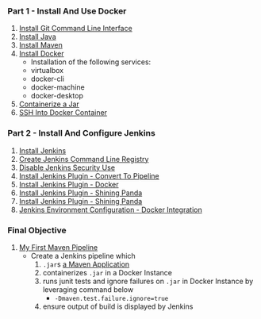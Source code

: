 ### Part 1 - Install And Use Docker
1. [Install Git Command Line Interface](https://curriculeon.github.io/Curriculeon/lectures/version-control-systems/git/installation/content.html)
2. [Install Java](https://curriculeon.github.io/Curriculeon/lectures/java/installation/content.html)
3. [Install Maven](https://curriculeon.github.io/Curriculeon/lectures/java/build-automation/maven/installation/content.html)
4. [Install
Docker](https://curriculeon.github.io/Curriculeon/lectures/containerization/docker/installation/content.html)
	* Installation of the following services:
	* virtualbox
	* docker-cli
	* docker-machine
	* docker-desktop
5. [Containerize a Jar](https://curriculeon.github.io/Curriculeon/lectures/containerization/docker/containerizing-jars/content.html)
6. [SSH Into Docker Container](https://curriculeon.github.io/Curriculeon/lectures/containerization/docker/ssh-into-container/content.html)


### Part 2 - Install And Configure Jenkins
1. [Install Jenkins](https://curriculeon.github.io/Curriculeon/lectures/ci-cd/jenkins/installation/content.html)
2. [Create Jenkins Command Line Registry](https://curriculeon.github.io/Curriculeon/lectures/ci-cd/jenkins/create-commandline-registry/content.html)
3. [Disable Jenkins Security Use](https://curriculeon.github.io/Curriculeon/lectures/ci-cd/jenkins/disabling-security-use/content.html)
4. [Install Jenkins Plugin - Convert To Pipeline](https://curriculeon.github.io/Curriculeon/lectures/ci-cd/jenkins/install-plugin-convert-to-pipeline/content.html)
5. [Install Jenkins Plugin - Docker](https://curriculeon.github.io/Curriculeon/lectures/ci-cd/jenkins/install-plugin-docker-dependencies/content.html)
6. [Install Jenkins Plugin - Shining Panda](https://curriculeon.github.io/Curriculeon/lectures/ci-cd/jenkins/install-plugin-shiningpanda/content.html)
7. [Install Jenkins Plugin - Shining Panda](https://curriculeon.github.io/Curriculeon/lectures/ci-cd/jenkins/docker-integration/content.html)
8. [Jenkins Environment Configuration - Docker Integration](https://curriculeon.github.io/Curriculeon/lectures/ci-cd/jenkins/docker-integration/content.html)

### Final Objective
1. [My First Maven Pipeline](https://curriculeon.github.io/Curriculeon/lectures/ci-cd/jenkins/docker-integration/content.html)
	* Create a Jenkins pipeline which
		1. `.jar`s [a Maven Application](https://curriculeon.github.io/Curriculeon/lectures/ci-cd/jenkins/docker-integration/content.html)
		2. containerizes `.jar` in a Docker Instance
		3. runs junit tests and ignore failures on `.jar` in Docker Instance by leveraging command below
			* `-Dmaven.test.failure.ignore=true`
		4. ensure output of build is displayed by Jenkins
